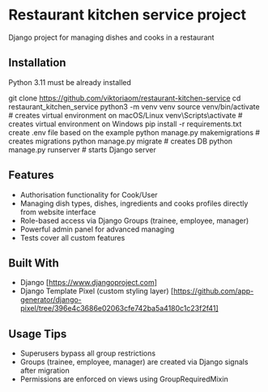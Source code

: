 # Restaurant kitchen service project

Django project for managing dishes and cooks in a restaurant

## Installation
Python 3.11 must be already installed

git clone https://github.com/viktoriaom/restaurant-kitchen-service
cd restaurant_kitchen_service
python3 -m venv venv
source venv/bin/activate # creates virtual environment on macOS/Linux
venv\Scripts\activate # creates virtual environment on Windows
pip install -r requirements.txt
create .env file based on the example
python manage.py makemigrations # creates migrations
python manage.py migrate # creates DB
python manage.py runserver # starts Django server

## Features
* Authorisation functionality for Cook/User
* Managing dish types, dishes, ingredients and cooks profiles directly from website interface
* Role-based access via Django Groups (trainee, employee, manager)
* Powerful admin panel for advanced managing
* Tests cover all custom features

## Built With
* Django [https://www.djangoproject.com]
* Django Template Pixel (custom styling layer) [https://github.com/app-generator/django-pixel/tree/396e4c3686e02063cfe742ba5a4180c1c23f2f41]

## Usage Tips
* Superusers bypass all group restrictions
* Groups (trainee, employee, manager) are created via Django signals after migration
* Permissions are enforced on views using GroupRequiredMixin
